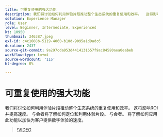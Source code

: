 ```yaml
---
title: 可重复使用的强大功能
description: 我们将讨论如何利用体验片段推动整个生态系统的重复使用和效率。  这将影响ROI并提高速度。  与会者将了解如何定位和利用体验片段。 与会者。 将了解如何应用此功能以加快为客户提供数字体验的速度。
solution: Experience Manager
role: User
level: Beginner, Intermediate, Experienced
kt: 10950
thumbnail: 346387.jpeg
exl-id: c4c1608b-5119-4060-b10d-9095a1d9adc6
duration: 2437
source-git-commit: 9a297cda953d4414131657f9ac84580aea0eabeb
workflow-type: tm+mt
source-wordcount: '116'
ht-degree: 0%

---
```


# 可重复使用的强大功能

我们将讨论如何利用体验片段推动整个生态系统的重复使用和效率。  这将影响ROI并提高速度。  与会者将了解如何定位和利用体验片段。 与会者。 将了解如何应用此功能以加快为客户提供数字体验的速度。

>[!VIDEO](https://video.tv.adobe.com/v/346387/?quality=12&learn=on)
